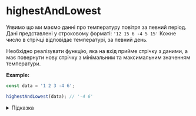 # highestAndLowest

Уявимо що ми маємо данні про температуру повітря за певний період.
Дані представлені у строковому форматі:
`'12 15 6 -4 5 15'`
Кожне число в стрічці відповідає температурі, за певний день. 

Необхідно реалізувати функцію, яка на вхід прийме стрічку з даними,
a має повернути нову стрічку з мінімальним та максимальним значенням температури.

**Example:**

```js
const data = '1 2 3 -4 6';

highestAndLowest(data); // '-4 6'
```

<details>
  <summary>Підказка</summary>
  
---

Зверніть увагу на методи:
* [`Math.max()`](https://developer.mozilla.org/en-US/docs/Web/JavaScript/Reference/Global_Objects/Math/max)
* [`Math.min()`](https://developer.mozilla.org/en-US/docs/Web/JavaScript/Reference/Global_Objects/Math/min)
</details>

